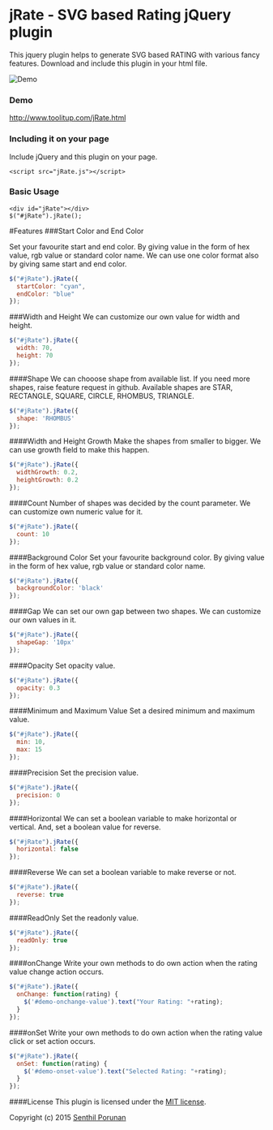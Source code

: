 
jRate - SVG based Rating jQuery plugin
=======================================

This jquery plugin helps to generate SVG based RATING with various fancy features. Download and include this plugin in your html file.

![Demo](https://rawgit.com/senthilporunan/jRate/master/images/jRate-Star-Demo.gif)

### Demo

http://www.toolitup.com/jRate.html

### Including it on your page

Include jQuery and this plugin on your page.
```
<script src="jRate.js"></script>

```
### Basic Usage
```
<div id="jRate"></div>
$("#jRate").jRate();
```
#Features
###Start Color and End Color

Set your favourite start and end color. By giving value in the form of hex value, rgb value or standard color name. We can use one color format also by giving same start and end color.

```js
$("#jRate").jRate({
  startColor: "cyan",
  endColor: "blue"
});
```
###Width and Height
We can customize our own value for width and height.
```js
$("#jRate").jRate({
  width: 70,
  height: 70
});
```
####Shape
We can chooose shape from available list. If you need more shapes, raise feature request in github. Available shapes are STAR, RECTANGLE, SQUARE, CIRCLE, RHOMBUS, TRIANGLE.
```js
$("#jRate").jRate({
  shape: 'RHOMBUS'
});
```
####Width and Height Growth
Make the shapes from smaller to bigger. We can use growth field to make this happen.
```js
$("#jRate").jRate({
  widthGrowth: 0.2,
  heightGrowth: 0.2
});
```

####Count
Number of shapes was decided by the count parameter. We can customize own numeric value for it.
```js
$("#jRate").jRate({
  count: 10
});
```
####Background Color
Set your favourite background color. By giving value in the form of hex value, rgb value or standard color name.
```js
$("#jRate").jRate({
  backgroundColor: 'black'
});
```
####Gap
We can set our own gap between two shapes. We can customize our own values in it.
```js
$("#jRate").jRate({
  shapeGap: '10px'
});
```
####Opacity
Set opacity value.
```js
$("#jRate").jRate({
  opacity: 0.3
});
```

####Minimum and Maximum Value
Set a desired minimum and maximum value.
```js
$("#jRate").jRate({
  min: 10,
  max: 15
});
```
####Precision
Set the precision value.
```js
$("#jRate").jRate({
  precision: 0
});
```
####Horizontal
We can set a boolean variable to make horizontal or vertical. And, set a boolean value for reverse.
```js
$("#jRate").jRate({
  horizontal: false
});
```
####Reverse
We can set a boolean variable to make reverse or not.
```js
$("#jRate").jRate({
  reverse: true
});
```
####ReadOnly
Set the readonly value.
```js
$("#jRate").jRate({
  readOnly: true
});
```
####onChange
Write your own methods to do own action when the rating value change action occurs.
```js
$("#jRate").jRate({
  onChange: function(rating) {
    $('#demo-onchange-value').text("Your Rating: "+rating);
  }
});
```
####onSet
Write your own methods to do own action when the rating value click or set action occurs.
```js
$("#jRate").jRate({
  onSet: function(rating) {
    $('#demo-onset-value').text("Selected Rating: "+rating);
  }
});
```
####License
This plugin is licensed under the [MIT license](https://github.com/senthilporunan/jRate/blob/master/LICENSE).

Copyright (c) 2015 [Senthil Porunan](http://www.toolitup.com/)
